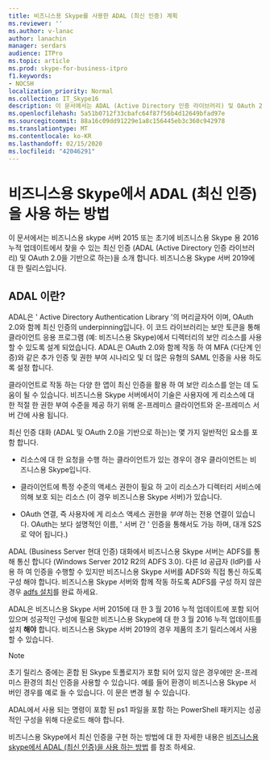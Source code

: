 ```yaml
---
title: 비즈니스용 Skype를 사용한 ADAL (최신 인증) 계획
ms.reviewer: ''
ms.author: v-lanac
author: lanachin
manager: serdars
audience: ITPro
ms.topic: article
ms.prod: skype-for-business-itpro
f1.keywords:
- NOCSH
localization_priority: Normal
ms.collection: IT_Skype16
description: 이 문서에서는 ADAL (Active Directory 인증 라이브러리) 및 OAuth 2.0을 기반으로 하는 최신 인증에 대해 설명 합니다.
ms.openlocfilehash: 5a51b0712f33cbafc64f87f56b4d12649bfad97e
ms.sourcegitcommit: 88a16c09dd91229e1a8c156445eb3c360c942978
ms.translationtype: MT
ms.contentlocale: ko-KR
ms.lasthandoff: 02/15/2020
ms.locfileid: "42046291"
---
```

# <a name="how-to-use-modern-authentication-adal-with-skype-for-business"></a>비즈니스용 Skype에서 ADAL (최신 인증)을 사용 하는 방법
 
이 문서에서는 비즈니스용 skype 서버 2015 또는 초기에 비즈니스용 Skype 용 2016 누적 업데이트에서 찾을 수 있는 최신 인증 (ADAL (Active Directory 인증 라이브러리) 및 OAuth 2.0을 기반으로 하는)을 소개 합니다. 비즈니스용 Skype 서버 2019에 대 한 릴리스입니다.
  
## <a name="what-is-adal"></a>ADAL 이란?

ADAL은 ' Active Directory Authentication Library '의 머리글자어 이며, OAuth 2.0와 함께 최신 인증의 underpinning입니다. 이 코드 라이브러리는 보안 토큰을 통해 클라이언트 응용 프로그램 (예: 비즈니스용 Skype)에서 디렉터리의 보안 리소스를 사용할 수 있도록 설계 되었습니다. ADAL은 OAuth 2.0와 함께 작동 하 여 MFA (다단계 인증)와 같은 추가 인증 및 권한 부여 시나리오 및 더 많은 유형의 SAML 인증을 사용 하도록 설정 합니다.
  
클라이언트로 작동 하는 다양 한 앱이 최신 인증을 활용 하 여 보안 리소스를 얻는 데 도움이 될 수 있습니다. 비즈니스용 Skype 서버에서이 기술은 사용자에 게 리소스에 대 한 적절 한 권한 부여 수준을 제공 하기 위해 온-프레미스 클라이언트와 온-프레미스 서버 간에 사용 됩니다.
  
최신 인증 대화 (ADAL 및 OAuth 2.0을 기반으로 하는)는 몇 가지 일반적인 요소를 포함 합니다.
  
- 리소스에 대 한 요청을 수행 하는 클라이언트가 있는 경우이 경우 클라이언트는 비즈니스용 Skype입니다.
    
- 클라이언트에 특정 수준의 액세스 권한이 필요 하 고이 리소스가 디렉터리 서비스에 의해 보호 되는 리소스 (이 경우 비즈니스용 Skype 서버)가 있습니다.
    
- OAuth 연결, 즉 사용자에 게 리소스 액세스 권한을 *부여* 하는 전용 연결이 있습니다. OAuth는 보다 설명적인 이름, ' 서버 간 ' 인증을 통해서도 가능 하며, 대개 S2S로 약어 됩니다.)
    
ADAL (Business Server 현대 인증) 대화에서 비즈니스용 Skype 서버는 ADFS를 통해 통신 합니다 (Windows Server 2012 R2의 ADFS 3.0). 다른 Id 공급자 (IdP)를 사용 하 여 인증을 수행할 수 있지만 비즈니스용 Skype 서버를 ADFS와 직접 통신 하도록 구성 해야 합니다. 비즈니스용 Skype 서버와 함께 작동 하도록 ADFS를 구성 하지 않은 경우 [adfs 설치](https://technet.microsoft.com/library/adfs2-step-by-step-guides%28v=ws.10%29.aspx)를 완료 하세요.
  
ADAL은 비즈니스용 Skype 서버 2015에 대 한 3 월 2016 누적 업데이트에 포함 되어 있으며 성공적인 구성에 필요한 비즈니스용 Skype에 대 한 3 월 2016 누적 업데이트를 설치 **해야** 합니다. 비즈니스용 Skype 서버 2019의 경우 제품의 초기 릴리스에서 사용할 수 있습니다.
  
> [!NOTE]
> 초기 릴리스 중에는 혼합 된 Skype 토폴로지가 포함 되어 있지 않은 경우에만 온-프레미스 환경의 최신 인증을 사용할 수 있습니다. 예를 들어 환경이 비즈니스용 Skype 서버인 경우를 예로 들 수 있습니다. 이 문은 변경 될 수 있습니다. 
  
ADAL에서 사용 되는 명령이 포함 된 ps1 파일을 포함 하는 PowerShell 패키지는 성공적인 구성을 위해 다운로드 해야 합니다.

비즈니스용 Skype에서 최신 인증을 구현 하는 방법에 대 한 자세한 내용은 [비즈니스용 skype에서 ADAL (최신 인증)을 사용 하는 방법](../../manage/authentication/use-adal.md) 를 참조 하세요.

